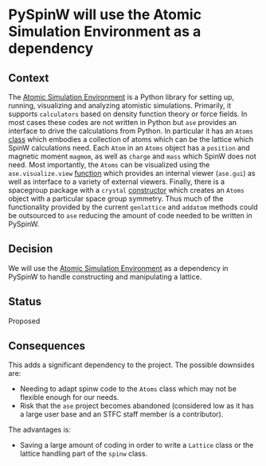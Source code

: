 # PySpinW will use the Atomic Simulation Environment as a dependency

## Context

The [Atomic Simulation Environment](https://wiki.fysik.dtu.dk/ase/) is a Python library for setting up, running, visualizing and analyzing atomistic simulations.
Primarily, it supports `calculators` based on density function theory or force fields.
In most cases these codes are not written in Python but `ase` provides an interface to drive the calculations from Python.
In particular it has an `Atoms` [class](https://wiki.fysik.dtu.dk/ase/ase/atoms.html) which embodies a collection of atoms which can be the lattice which SpinW calculations need.
Each `Atom` in an `Atoms` object has a `position` and magnetic moment `magmom`, as well as `charge` and `mass` which SpinW does not need.
Most importantly, the `Atoms` can be visualized using the `ase.visualize.view` [function](https://wiki.fysik.dtu.dk/ase/ase/visualize/visualize.html)
which provides an internal viewer (`ase.gui`) as well as interface to a variety of external viewers.
Finally, there is a spacegroup package with a `crystal` [constructor](https://wiki.fysik.dtu.dk/ase/ase/spacegroup/spacegroup.html) which creates an `Atoms` object with a particular space group symmetry.
Thus much of the functionality provided by the current `genlattice` and `addatom` methods could be outsourced to `ase` reducing the amount of code needed to be written in PySpinW.


## Decision

We will use the [Atomic Simulation Environment](https://wiki.fysik.dtu.dk/ase/) as a dependency in PySpinW to handle constructing and manipulating a lattice.


## Status

Proposed


## Consequences

This adds a significant dependency to the project. The possible downsides are:

* Needing to adapt spinw code to the `Atoms` class which may not be flexible enough for our needs.
* Risk that the `ase` project becomes abandoned (considered low as it has a large user base and an STFC staff member is a contributor).

The advantages is:

* Saving a large amount of coding in order to write a `Lattice` class or the lattice handling part of the `spinw` class.
